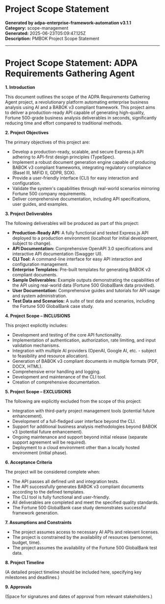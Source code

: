 # Project Scope Statement

**Generated by adpa-enterprise-framework-automation v3.1.1**  
**Category:** scope-management  
**Generated:** 2025-06-23T05:09:47.125Z  
**Description:** PMBOK Project Scope Statement

---

# Project Scope Statement: ADPA Requirements Gathering Agent

**1. Introduction**

This document outlines the scope of the ADPA Requirements Gathering Agent project, a revolutionary platform automating enterprise business analysis using AI and a BABOK v3 compliant framework.  This project aims to deliver a production-ready API capable of generating high-quality, Fortune 500-grade business analysis deliverables in seconds, significantly reducing time and effort compared to traditional methods.

**2. Project Objectives**

The primary objectives of this project are:

* Develop a production-ready, scalable, and secure Express.js API adhering to API-first design principles (TypeSpec).
* Implement a robust document generation engine capable of producing BABOK v3 compliant frameworks, integrating regulatory compliance (Basel III, MiFID II, GDPR, SOX).
* Provide a user-friendly interface (CLI) for easy interaction and configuration.
* Validate the system's capabilities through real-world scenarios mirroring Fortune 500 company requirements.
* Deliver comprehensive documentation, including API specifications, user guides, and examples.


**3. Project Deliverables**

The following deliverables will be produced as part of this project:

* **Production-Ready API:** A fully functional and tested Express.js API deployed to a production environment (localhost for initial development, subject to change).
* **API Documentation:** Comprehensive OpenAPI 3.0 specifications and interactive API documentation (Swagger UI).
* **CLI Tool:** A command-line interface for easy API interaction and configuration management.
* **Enterprise Templates:** Pre-built templates for generating BABOK v3 compliant documents.
* **Sample Deliverables:** Example outputs demonstrating the capabilities of the API using real-world data (Fortune 500 GlobalBank data provided).
* **User Documentation:** Comprehensive guides and tutorials for API usage and system administration.
* **Test Data and Scenarios:**  A suite of test data and scenarios, including the Fortune 500 GlobalBank case study.


**4. Project Scope – INCLUSIONS**

This project explicitly includes:

* Development and testing of the core API functionality.
* Implementation of authentication, authorization, rate limiting, and input validation mechanisms.
* Integration with multiple AI providers (OpenAI, Google AI, etc. - subject to feasibility and resource allocation).
* Generation of BABOK v3 compliant documents in multiple formats (PDF, DOCX, HTML).
* Comprehensive error handling and logging.
* Development and maintenance of the CLI tool.
* Creation of comprehensive documentation.


**5. Project Scope – EXCLUSIONS**

The following are explicitly excluded from the scope of this project:

* Integration with third-party project management tools (potential future enhancement).
* Development of a full-fledged user interface beyond the CLI.
* Support for additional business analysis methodologies beyond BABOK v3 (potential future enhancement).
* Ongoing maintenance and support beyond initial release (separate support agreement will be required).
* Deployment to a cloud environment other than a locally hosted environment (initial phase).


**6. Acceptance Criteria**

The project will be considered complete when:

* The API passes all defined unit and integration tests.
* The API successfully generates BABOK v3 compliant documents according to the defined templates.
* The CLI tool is fully functional and user-friendly.
* All deliverables are completed and meet the specified quality standards.
* The Fortune 500 GlobalBank case study demonstrates successful framework generation.


**7. Assumptions and Constraints**

* The project assumes access to necessary AI APIs and relevant licenses.
* The project is constrained by the availability of resources (personnel, budget, time).
* The project assumes the availability of the Fortune 500 GlobalBank test data.


**8. Project Timeline**

(A detailed project timeline should be included here, specifying key milestones and deadlines.)


**9. Approvals**

(Space for signatures and dates of approval from relevant stakeholders.)
